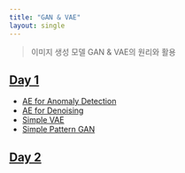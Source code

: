 ```yaml
---
title: "GAN & VAE"
layout: single
---
```


> 이미지 생성 모델 GAN & VAE의 원리와 활용

## [Day 1][1]
* [AE for Anomaly Detection][1-1]
* [AE for Denoising][1-2]
* [Simple VAE][1-3]
* [Simple Pattern GAN][1-4]

## [Day 2][2]

[1]: https://drive.google.com/file/d/1WC47CnqP8UPfHVOGLv08jl7O5NaqkyVA/view
[1-1]: https://colab.research.google.com/drive/1kUbJrNBmVY_rwSV78DNapu6XMaq3zBRH
[1-2]: https://colab.research.google.com/drive/1MF5SzZsG313oUd14CWIjYJbTy-0_ddih
[1-3]: https://colab.research.google.com/drive/1YETknhagdWwcCWU9JZsD6luNoENwkziQ
[1-4]: https://colab.research.google.com/drive/1EuTuzNhPUPiXmjUqKgyR_9g_z-jle2ZR
[2]: https://drive.google.com/file/d/1WJCQIOMrWsqERzKYilACVOpdvL0VaUGV/view
